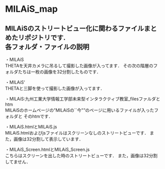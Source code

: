 MILAiS_map
==========
MILAiSのストリートビュー化に関わるファイルまとめたリポジトリです.  
各フォルダ・ファイルの説明
----------------
・MILAiS  
THETAを天井カメラに吊るして撮影した画像が入ってます．
その次の階層のフォルダたちは一枚の画像を32分割したものです．  

・MILAiS'  
THETAと三脚を使って撮影した画像が入ってます．  

・MILAiS:九州工業大学情報工学部未来型インタラクティブ教室_filesファルダとhtm  
MILAiSのホームページの”MILAiSの``今"”のページに用いるファイルが入ったフォルダと
そのhtmです．
  
・MILAiS.htmlとMILAiS.js  
MILAiS.htmlおよびjsファイルはスクリーンなしのストリートビューです．
また，画像は32分割して表示しています．

・MILAiS_Screen.htmlとMILAiS_Screen.js  
こちらはスクリーンを出した時のストリートビューです．
また，画像は32分割してません．

